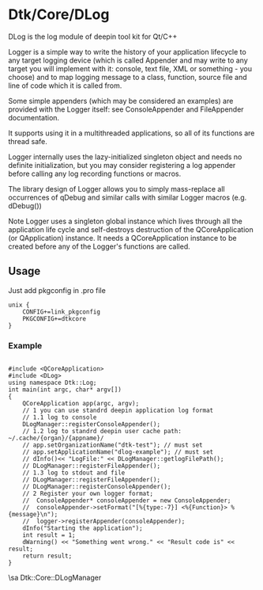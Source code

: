 # Dtk/Core/DLog

DLog is the log module of deepin tool kit for Qt/C++

Logger is a simple way to write the history of your application lifecycle to any target logging device (which is called Appender and may write to any target you will implement with it: console, text file, XML or something - you choose) and to map logging message to a class, function, source file and line of code which it is called from.

Some simple appenders (which may be considered an examples) are provided with the Logger itself: see ConsoleAppender and FileAppender documentation.

It supports using it in a multithreaded applications, so all of its functions are thread safe.

Logger internally uses the lazy-initialized singleton object and needs no definite initialization, but you may consider registering a log appender before calling any log recording functions or macros.

The library design of Logger allows you to simply mass-replace all occurrences of qDebug and similar calls with similar Logger macros (e.g. dDebug())

Note
    Logger uses a singleton global instance which lives through all the application life cycle and self-destroys destruction of the QCoreApplication (or QApplication) instance. It needs a QCoreApplication instance to be created before any of the Logger's functions are called.

## Usage

Just add pkgconfig in .pro file

````
unix {
    CONFIG+=link_pkgconfig
    PKGCONFIG+=dtkcore
}
````

### Example

````

#include <QCoreApplication>
#include <DLog>
using namespace Dtk::Log;
int main(int argc, char* argv[])
{
    QCoreApplication app(argc, argv);
    // 1 you can use standrd deepin application log format
    // 1.1 log to console
    DLogManager::registerConsoleAppender();
    // 1.2 log to standrd deepin user cache path: ~/.cache/{organ}/{appname}/
    // app.setOrganizationName("dtk-test"); // must set
    // app.setApplicationName("dlog-example"); // must set
    // dInfo()<< "LogFile:" << DLogManager::getlogFilePath();
    // DLogManager::registerFileAppender();
    // 1.3 log to stdout and file
    // DLogManager::registerFileAppender();
    // DLogManager::registerConsoleAppender();
    // 2 Register your own logger format;
    //  ConsoleAppender* consoleAppender = new ConsoleAppender;
    //  consoleAppender->setFormat("[%{type:-7}] <%{Function}> %{message}\n");
    //  logger->registerAppender(consoleAppender);
    dInfo("Starting the application");
    int result = 1;
    dWarning() << "Something went wrong." << "Result code is" << result;
    return result;
}
````

\sa Dtk::Core::DLogManager


